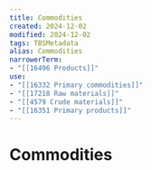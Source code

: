 ```yaml
---
title: Commodities
created: 2024-12-02
modified: 2024-12-02
tags: TBSMetadata
alias: Commodities
narrowerTerm:
- "[[16496 Products]]"
use:
- "[[16332 Primary commodities]]"
- "[[17218 Raw materials]]"
- "[[4579 Crude materials]]"
- "[[16351 Primary products]]"
---
```

# Commodities
